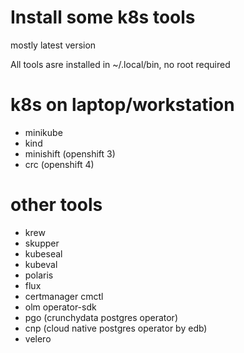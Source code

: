 # Install some k8s tools

mostly latest version

All tools asre installed in ~/.local/bin, no root required

# k8s on laptop/workstation
  * minikube
  * kind
  * minishift (openshift 3)
  * crc (openshift 4)

# other tools
  * krew
  * skupper
  * kubeseal
  * kubeval
  * polaris
  * flux
  * certmanager cmctl
  * olm operator-sdk
  * pgo (crunchydata postgres operator)
  * cnp (cloud native postgres operator by edb)
  * velero
